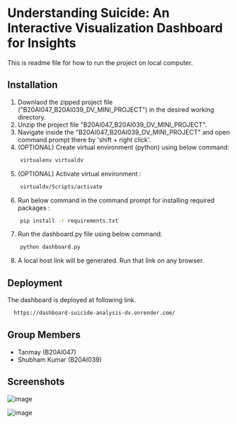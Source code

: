 
# Understanding Suicide: An Interactive Visualization Dashboard for Insights

This is readme file for how to run the project on local computer.




## Installation

1. Downlaod the zipped project file ("B20AI047_B20AI039_DV_MINI_PROJECT") in the desired working directory.
2. Unzip the project file "B20AI047_B20AI039_DV_MINI_PROJECT".
3. Navigate inside the "B20AI047_B20AI039_DV_MINI_PROJECT" and open command prompt there by 'shift + right click'.
4. (OPTIONAL) Create virtual environment (python) using below command:
```bash
    virtualenv virtualdv
```
5. (OPTIONAL) Activate virtual environment :
```bash
    virtualdv/Scripts/activate   
```
6. Run below command in the command prompt for installing required packages : 

```bash
    pip install -r requirements.txt
```
7. Run the dashboard.py file using below command.

```bash
    python dashboard.py
```
8. A local host link will be generated. Run that link on any browser.


    
## Deployment

The dashboard is deployed at following link.

```bash
  https://dashboard-suicide-analysis-dv.onrender.com/
```


## Group Members

- Tanmay (B20AI047)
- Shubham Kumar (B20AI039)

## Screenshots

![image](https://user-images.githubusercontent.com/89643798/235620026-38a971f0-11c0-4bcf-b472-b36dd6a497bd.png)


![image](https://user-images.githubusercontent.com/89643798/235620152-18dcff15-cb09-475d-a8f5-e8e2148f6750.png)


